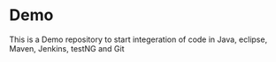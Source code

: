 # Demo
This is a Demo repository to start integeration of code in Java, eclipse, Maven, Jenkins, testNG and Git
